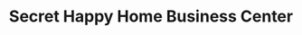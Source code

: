 ---
title: "Secret Happy Home Business Center"
url: /gbarnga/secret-happy-home-business-center/
shop: Lebensmittel
---